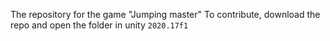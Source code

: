 The repository for the game "Jumping master"
To contribute, download the repo and open the folder in unity `2020.17f1`
